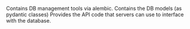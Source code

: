 Contains DB management tools via alembic.
Contains the DB models (as pydantic classes)
Provides the API code that servers can use to
interface with the database.
